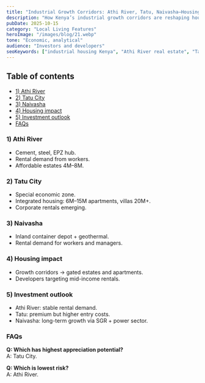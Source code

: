 ```yaml
---
title: "Industrial Growth Corridors: Athi River, Tatu, Naivasha—Housing Impact"
description: "How Kenya’s industrial growth corridors are reshaping housing demand and investment potential."
pubDate: 2025-10-15
category: "Local Living Features"
heroImage: "/images/blog/21.webp"
tone: "Economic, analytical"
audience: "Investors and developers"
seoKeywords: ["industrial housing Kenya", "Athi River real estate", "Tatu City housing demand", "Naivasha industrial growth"]
---
```


## Table of contents
- [1) Athi River](#1-athi-river)
- [2) Tatu City](#2-tatu-city)
- [3) Naivasha](#3-naivasha)
- [4) Housing impact](#4-housing-impact)
- [5) Investment outlook](#5-investment-outlook)
- [FAQs](#faqs)

### 1) Athi River
- Cement, steel, EPZ hub.  
- Rental demand from workers.  
- Affordable estates 4M–8M.  

### 2) Tatu City
- Special economic zone.  
- Integrated housing: 6M–15M apartments, villas 20M+.  
- Corporate rentals emerging.  

### 3) Naivasha
- Inland container depot + geothermal.  
- Rental demand for workers and managers.  

### 4) Housing impact
- Growth corridors → gated estates and apartments.  
- Developers targeting mid-income rentals.  

### 5) Investment outlook
- Athi River: stable rental demand.  
- Tatu: premium but higher entry costs.  
- Naivasha: long-term growth via SGR + power sector.  

### FAQs
**Q: Which has highest appreciation potential?**  
A: Tatu City.  

**Q: Which is lowest risk?**  
A: Athi River.  

